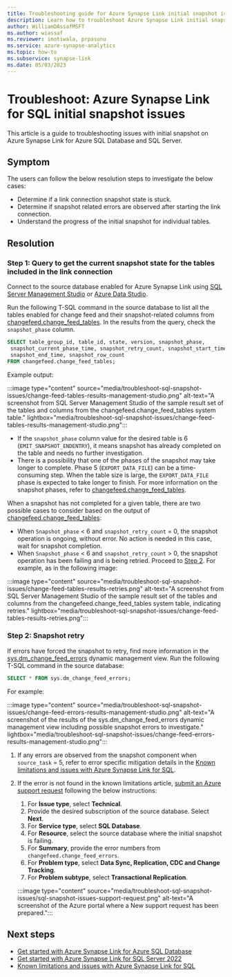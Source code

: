 ```yaml
---
title: Troubleshooting guide for Azure Synapse Link initial snapshot issues for Azure SQL Database and SQL Server 
description: Learn how to troubleshoot Azure Synapse Link initial snapshot issues for Azure SQL Database and SQL Server
author: WilliamDAssafMSFT
ms.author: wiassaf
ms.reviewer: imotiwala, prpasunu
ms.service: azure-synapse-analytics
ms.topic: how-to
ms.subservice: synapse-link
ms.date: 05/03/2023
---
```


# Troubleshoot: Azure Synapse Link for SQL initial snapshot issues 

This article is a guide to troubleshooting issues with initial snapshot on Azure Synapse Link for Azure SQL Database and SQL Server.

## Symptom

The users can follow the below resolution steps to investigate the below cases: 

- Determine if a link connection snapshot state is stuck.
- Determine if snapshot related errors are observed after starting the link connection.
- Understand the progress of the initial snapshot for individual tables.

## Resolution

### Step 1: Query to get the current snapshot state for the tables included in the link connection 

Connect to the source database enabled for Azure Synapse Link using [SQL Server Management Studio](https://aka.ms/ssms) or [Azure Data Studio](https://aka.ms/azuredatastudio).

Run the following T-SQL command in the source database to list all the tables enabled for change feed and their snapshot-related columns from [changefeed.change_feed_tables](/sql/relational-databases/system-tables/changefeed-change-feed-tables-transact-sql). In the results from the query, check the `snapshot_phase` column. 

```sql
SELECT table_group_id, table_id, state, version, snapshot_phase, 
 snapshot_current_phase_time, snapshot_retry_count, snapshot_start_time,
 snapshot_end_time, snapshot_row_count 
FROM changefeed.change_feed_tables;
```

Example output:

:::image type="content" source="media/troubleshoot-sql-snapshot-issues/change-feed-tables-results-management-studio.png" alt-text="A screenshot from SQL Server Management Studio of the sample result set of the tables and columns from the changefeed.change_feed_tables system table." lightbox="media/troubleshoot-sql-snapshot-issues/change-feed-tables-results-management-studio.png":::

 - If the `snapshot_phase` column value for the desired table is 6 (`EMIT_SNAPSHOT_ENDENTRY`), it means snapshot has already completed on the table and needs no further investigation. 
 - There is a possibility that one of the phases of the snapshot may take longer to complete. Phase 5 (`EXPORT_DATA_FILE`) can be a time-consuming step. When the table size is large, the `EXPORT_DATA_FILE` phase is expected to take longer to finish. For more information on the snapshot phases, refer to [changefeed.change_feed_tables](/sql/relational-databases/system-tables/changefeed-change-feed-tables-transact-sql).

When a snapshot has not completed for a given table, there are two possible cases to consider based on the output of [changefeed.change_feed_tables](/sql/relational-databases/system-tables/changefeed-change-feed-tables-transact-sql):

- When `Snapshot_phase` < 6 and `snapshot_retry_count` = 0, the snapshot operation is ongoing, without error. No action is needed in this case, wait for snapshot completion.
- When `Snapshot_phase` < 6 and `snapshot_retry_count` > 0, the snapshot operation has been failing and is being retried. Proceed to [Step 2](#step-2-snapshot-retry). For example, as in the following image:

:::image type="content" source="media/troubleshoot-sql-snapshot-issues/change-feed-tables-results-retries.png" alt-text="A screenshot from SQL Server Management Studio of the sample result set of the tables and columns from the changefeed.change_feed_tables system table, indicating retries." lightbox="media/troubleshoot-sql-snapshot-issues/change-feed-tables-results-retries.png":::

### Step 2: Snapshot retry

If errors have forced the snapshot to retry, find more information in the [sys.dm_change_feed_errors](/sql/relational-databases/system-dynamic-management-views/sys-dm-change-feed-errors) dynamic management view. Run the following T-SQL command in the source database:

```sql
SELECT * FROM sys.dm_change_feed_errors;
```

For example:

:::image type="content" source="media/troubleshoot-sql-snapshot-issues/change-feed-errors-results-management-studio.png" alt-text="A screenshot of the results of the sys.dm_change_feed_errors dynamic management view including possible snapshot errors to investigate." lightbox="media/troubleshoot-sql-snapshot-issues/change-feed-errors-results-management-studio.png":::

1. If any errors are observed from the snapshot component when `source_task` = 5, refer to error specific mitigation details in the [Known limitations and issues with Azure Synapse Link for SQL](../synapse-link-for-sql-known-issues.md).
1. If the error is not found in the known limitations article, [submit an Azure support request](https://portal.azure.com/#blade/Microsoft_Azure_Support/HelpAndSupportBlade/newsupportrequest) following the below instructions:
    1.    For **Issue type**, select **Technical**.
    2.    Provide the desired subscription of the source database. Select **Next**.
    3.    For **Service type**, select **SQL Database**.
    4.    For **Resource**, select the source database where the initial snapshot is failing.
    5.    For **Summary**, provide the error numbers from `changefeed.change_feed_errors`.
    6.    For **Problem type**, select **Data Sync, Replication, CDC and Change Tracking**.
    7.    For **Problem subtype**, select **Transactional Replication**.
    
   :::image type="content" source="media/troubleshoot-sql-snapshot-issues/sql-snapshot-issues-support-request.png" alt-text="A screenshot of the Azure portal where a New support request has been prepared.":::

## Next steps

 - [Get started with Azure Synapse Link for Azure SQL Database](../connect-synapse-link-sql-database.md)
 - [Get started with Azure Synapse Link for SQL Server 2022](../connect-synapse-link-sql-server-2022.md)
 - [Known limitations and issues with Azure Synapse Link for SQL](../synapse-link-for-sql-known-issues.md)
